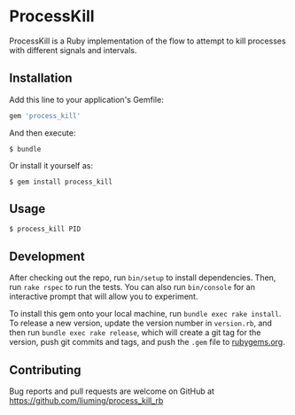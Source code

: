 # ProcessKill

ProcessKill is a Ruby implementation of the flow to attempt to kill processes with different signals and intervals.

## Installation

Add this line to your application's Gemfile:

```ruby
gem 'process_kill'
```

And then execute:

    $ bundle

Or install it yourself as:

    $ gem install process_kill

## Usage

    $ process_kill PID

## Development

After checking out the repo, run `bin/setup` to install dependencies. Then, run `rake rspec` to run the tests. You can also run `bin/console` for an interactive prompt that will allow you to experiment.

To install this gem onto your local machine, run `bundle exec rake install`. To release a new version, update the version number in `version.rb`, and then run `bundle exec rake release`, which will create a git tag for the version, push git commits and tags, and push the `.gem` file to [rubygems.org](https://rubygems.org).

## Contributing

Bug reports and pull requests are welcome on GitHub at https://github.com/liuming/process_kill_rb

